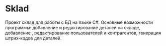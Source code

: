 # Sklad
Проект склад для работы с БД на языке С#. 
Основные возможности программы: 
добавление и редактирование деталей на складе,
добавление , редактирование пользователей и контрагентов,
генерация штрих-кодов для деталей.
